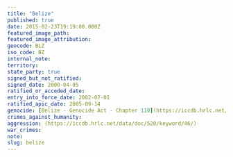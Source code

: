```yaml
---
title: "Belize"
published: true
date: 2015-02-23T19:19:00.000Z
featured_image_path:
featured_image_attribution:
geocode: BLZ
iso_code: BZ
internal_note:
territory:
state_party: true
signed_but_not_ratified:
signed_date: 2000-04-05
ratified_or_acceded_date:
entry_into_force_date: 2002-07-01
ratified_apic_date: 2005-09-14
genocide: [Belize - Genocide Act - Chapter 110](https://iccdb.hrlc.net/data/doc/520/keyword/46/)
crimes_against_humanity:
aggression: (https://iccdb.hrlc.net/data/doc/520/keyword/46/)
war_crimes:
note:
slug: belize
---
```

